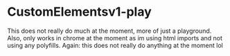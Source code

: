 # CustomElementsv1-play

This does not really do much at the moment, more of just a playground. Also, only works in chrome at the moment as im using html
imports and not using any polyfills. Again: this does not really do anything at the moment lol

